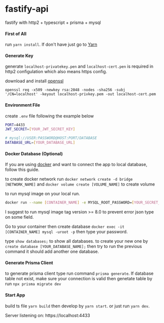 # fastify-api
fastify with http2 + typescript + prisma + mysql

#### First of All
run `yarn install`. If don't have just go to [Yarn](https://classic.yarnpkg.com/lang/en/docs/install)

#### Generate Key
generate `localhost-privatekey.pen` and `localhost-cert.pen` is required in http2 configulation which also means https config.

download and install [openssl](https://github.com/openssl/openssl/releases)

`openssl req -x509 -newkey rsa:2048 -nodes -sha256 -subj '/CN=localhost' -keyout localhost-privkey.pem -out localhost-cert.pem`

#### Environment File
create `.env` file following the example below
```bash
PORT=4433
JWT_SECRET=[YOUR_JWT_SECRET_KEY]

# mysql://USER:PASSWORD@HOST:PORT/DATABASE
DATABASE_URL=[YOUR_DATABASE_URL]
```

#### Docker Database (Optional)
If you are using [docker](https://www.docker.com/products/docker-desktop/) and want to connect the app to local database, follow this guide.

to create docker network run `docker network create -d bridge [NETWORK_NAME]` and `docker volume create [VOLUME_NAME]` to create volume

to run mysql image on your local run.
```bash
docker run --name [CONTAINER_NAME] -e MYSQL_ROOT_PASSWORD=[YOUR_SECRET_PASSWORD] --network [NETWORK_NAME] -p 127.0.0.1:[PUBLISH_PORT]:3306/tcp -v [VOLUME_NAME]:/data/mysql -d mysql:8.0
```

I suggest to run mysql image tag version >= 8.0 to prevent error json type on some field.

Go to your container then create database `docker exec -it [CONTAINER_NAME] mysql -uroot -p` then type your password.

type `show databases;` to show all databases. to create your new one by `create database [YOUR_DATABASE_NAME];` then try to run the previous command it should add another one database.

#### Generate Prisma Client
to generate prisma client type run command `prisma generate`. If database table not exist, make sure your connection is valid then genetate table by run `npx prisma migrate dev`

#### Start App
build ts file `yarn build` then develop by `yarn start`. or just run `yarn dev`.

Server listening on: https://localhost:4433
